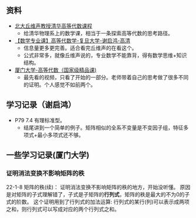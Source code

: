 
## 资料
- [北大丘维声教授清华高等代数课程](https://www.bilibili.com/video/av338177282)
  - 给清华物理系上的数学课，相当于一条探索高等代数的思考路径。
- [【数学专业课】高等代数学-复旦大学-谢启鸿-高清](https://www.bilibili.com/video/BV1mJ411r7ZB)
  - 信息量更多更完善。适合看完丘维声的在看这个。
  - 公式非常多，就像丘维声说的，专业数学不能靠背，得有数学思维+知识结构。
- [厦门大学-高等代数（国家级精品课)](https://www.bilibili.com/video/av74024918)
  - 最先看的视频，只看了开始的一部分。老师带着自己的思考做了很多不同的证明。个人感觉不如前两个。

## 学习记录（谢启鸿）
- P79 7.4 有理标准型。
  - 结尾讲到一个简单的例子。矩阵相似的全系不变量是不变因子组，特征多项式+最小多项式还不够。

## 一些学习记录(厦门大学)
### 证明消法变换不影响矩阵的秩
22-1-8 矩阵的秩(续)： 证明消法变换不影响矩阵的秩的地方，开始没听懂。
原因是对矩阵的子式理解错了，子式是子矩阵的**行列式**，矩阵的秩是最大的不为0的子式的阶数。
这个证明用到了行列式的加法运算: 行列式的某行(列)可以表示成两项之和，则行列式可以写成对应的两个行列式之和。